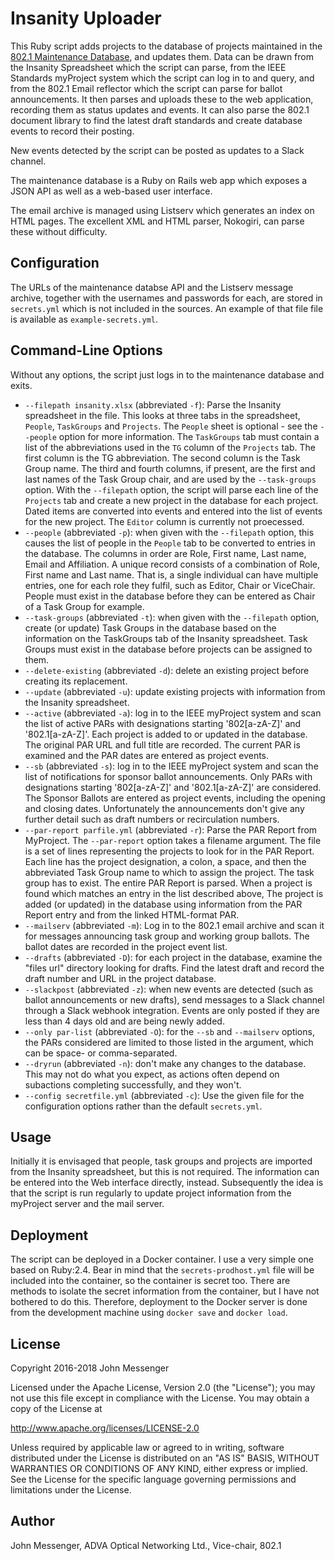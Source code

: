 Insanity Uploader
==============

This Ruby script adds projects to the database of projects maintained in the
[802.1 Maintenance Database](https://github.com/jlm/maint), and updates them.
Data can be drawn from the Insanity Spreadsheet which the script can parse,
from the IEEE Standards myProject system which the script can log in to and query, and from the
802.1 Email reflector which the script can parse for ballot announcements. 
It then parses and uploads these to the web application, recording them as status updates
and events.  It can also parse the 802.1 document library to find the latest draft
standards and create database events to record their posting.

New events detected by the script can be posted as updates to a Slack channel.

The maintenance
database is a Ruby on Rails web app which exposes a JSON API as well as a web-based user interface.

The email archive is managed using Listserv which generates an index on HTML pages.
The excellent XML and HTML parser, Nokogiri, can parse these without difficulty.

Configuration
-------------
The URLs of the maintenance databse API and the Listserv message archive, together with the usernames
and passwords for each, are stored in `secrets.yml` which is not included in the sources.
An example of that file file is available as `example-secrets.yml`.

Command-Line Options
--------------------
Without any options, the script just logs in to the maintenance database and exits.
* `--filepath insanity.xlsx`  (abbreviated `-f`): Parse the Insanity spreadsheet in the file.  This looks at three tabs
  in the spreadsheet, `People`, `TaskGroups` and `Projects`.  The `People` sheet is optional - see the `--people` option
  for more information.  The `TaskGroups` tab must contain a list of the abbreviations used in the
  `TG` column of the `Projects` tab.  The first column is the TG abbreviation. The second column is
  the Task Group name.  The third and fourth columns, if present, are the first and last names of the
  Task Group chair, and are used by the `--task-groups` option.
  With the `--filepath` option, the script will parse each line of the `Projects` tab and create a new project in the
  database for each project.  Dated items are converted into events and entered into the list of events for the
  new project.  The `Editor` column is currently not proecessed.
* `--people` (abbreviated `-p`): when given with the `--filepath` option, this causes the list of people in the `People`
  tab to be converted to entries in the database.  The columns in order are Role, First name, Last name, Email and
  Affiliation.  A unique record consists of a combination of Role, First name and Last name.  That is, a single
  individual can have multiple entries, one for each role they fulfil, such as Editor, Chair or ViceChair.  People must
  exist in the database before they can be entered as Chair of a Task Group for example.
* `--task-groups` (abbreviated `-t`): when given with the `--filepath` option, create (or update) Task Groups in the
  database based on the information on the TaskGroups tab of the Insanity spreadsheet.  Task Groups must exist 
  in the database before projects can be assigned to them.
* `--delete-existing` (abbreviated `-d`): delete an existing project before creating its replacement.
* `--update` (abbreviated `-u`): update existing projects with information from the Insanity spreadsheet.
* `--active` (abbreviated `-a`): log in to the IEEE myProject system and scan the list of active PARs with designations
  starting '802[a-zA-Z]' and '802.1[a-zA-Z]'.  Each project is added to or updated in the database.  The original PAR URL
  and full title are recorded.  The current PAR is examined and the PAR dates are entered as project events. 
* `--sb` (abbreviated `-s`): log in to the IEEE myProject system and scan the list of notifications for sponsor
  ballot announcements.  Only PARs with designations starting '802[a-zA-Z]' and '802.1[a-zA-Z]' are considered.
  The Sponsor Ballots are entered as project events, including the opening and closing dates.  Unfortunately the
  announcements don't give any further detail such as draft numbers or recirculation numbers.
* `--par-report parfile.yml` (abbreviated `-r`): Parse the PAR Report from MyProject. The `--par-report` option takes a filename
  argument. The file is a set of lines representing the projects to look for in the PAR Report.  Each line has the
  project designation, a colon, a space, and then the abbreviated Task Group name to which to assign the project.
  The task group has to exist. The entire PAR Report is parsed.  When a project is found which matches an entry in the
  list described above, The project is added (or updated) in the database using information from the PAR Report entry
  and from the linked HTML-format PAR.
* `--mailserv` (abbreviated `-m`): Log in to the 802.1 email archive and scan it for messages announcing task group and
  working group ballots.  The ballot dates are recorded in the project event list.
* `--drafts` (abbreviated `-D`): for each project in the database, examine the "files url" directory looking
  for drafts.  Find the latest draft and record the draft number and URL in the project database.
* `--slackpost` (abbreviated `-z`): when new events are detected (such as ballot announcements
  or new drafts), send messages to a Slack channel through a Slack webhook integration.
  Events are only posted if they are less than 4 days old and are being newly added.
* `--only par-list` (abbreviated `-O`): for the `--sb` and `--mailserv` options, the PARs considered are limited to
  those listed in the argument, which can be space- or comma-separated.
* `--dryrun` (abbreviated `-n`): don't make any changes to the database.  This may not do what you expect, as
  actions often depend on subactions completing successfully, and they won't.
* `--config secretfile.yml` (abbreviated `-c`): Use the given file for the configuration options rather than the
  default `secrets.yml`. 

Usage
-----
Initially it is envisaged that people, task groups and projects are imported from the Insanity spreadsheet, but this is
not required.  The information can be entered into the Web interface directly, instead.  Subsequently the idea is that 
the script is run regularly to update project information from the myProject server and the mail server.

Deployment
----------

The script can be deployed in a Docker container.  I use a very simple one based on Ruby:2.4.
Bear in mind that the `secrets-prodhost.yml` file will be included into the
container, so the container is secret too.  There are methods to isolate the secret information
from the container, but I have not bothered to do this.  Therefore, deployment to the Docker server is done from the development machine using `docker save` and `docker load`.

License
-------
Copyright 2016-2018 John Messenger

Licensed under the Apache License, Version 2.0 (the "License");
you may not use this file except in compliance with the License.
You may obtain a copy of the License at

http://www.apache.org/licenses/LICENSE-2.0

Unless required by applicable law or agreed to in writing, software
distributed under the License is distributed on an "AS IS" BASIS,
WITHOUT WARRANTIES OR CONDITIONS OF ANY KIND, either express or implied.
See the License for the specific language governing permissions and
limitations under the License.

Author
------
John Messenger, ADVA Optical Networking Ltd., Vice-chair, 802.1
